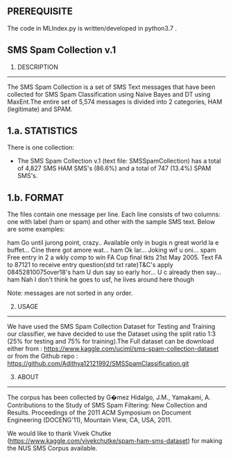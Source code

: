 PREREQUISITE
-------------------------
The code in MLIndex.py is written/developed in python3.7 . 

SMS Spam Collection v.1
-------------------------

1. DESCRIPTION
--------------

The SMS Spam Collection is a set of SMS Text messages that have been collected for SMS Spam Classification using Naive Bayes and DT using MaxEnt.The entire set of 5,574 messages is divided into 2 categories, HAM (legitimate) and SPAM.

1.a. STATISTICS
---------------

There is one collection:

- The SMS Spam Collection v.1 (text file: SMSSpamCollection) has a total of 4,827 SMS HAM SMS's (86.6%) and a total of 747 (13.4%) SPAM SMS's.


1.b. FORMAT
-----------

The files contain one message per line. Each line consists of two columns: one with label (ham or spam) and other with the sample SMS text. Below are some examples:

ham	Go until jurong point, crazy.. Available only in bugis n great world la e buffet... Cine there got amore wat...
ham	Ok lar... Joking wif u oni...
spam	Free entry in 2 a wkly comp to win FA Cup final tkts 21st May 2005. Text FA to 87121 to receive entry question(std txt rate)T&C's apply 08452810075over18's
ham	U dun say so early hor... U c already then say...
ham	Nah I don't think he goes to usf, he lives around here though

Note: messages are not sorted in any order.


2. USAGE
--------

We have used the SMS Spam Collection Dataset for Testing and Training our classifier, we have decided to use the Dataset using the split ratio 1:3 (25% for testing and 75% for training).The Full dataset can be download either from : https://www.kaggle.com/uciml/sms-spam-collection-dataset or from the Github repo : https://github.com/Adithya12121992/SMSSpamClassification.git


3. ABOUT
--------

The corpus has been collected by G�mez Hidalgo, J.M., Yamakami, A. Contributions to the Study of SMS Spam Filtering: New Collection and Results. Proceedings of the 2011 ACM Symposium on Document Engineering (DOCENG'11), Mountain View, CA, USA, 2011.

We would like to thank Vivek Chutke (https://www.kaggle.com/vivekchutke/spam-ham-sms-dataset) for making the NUS SMS Corpus available.
